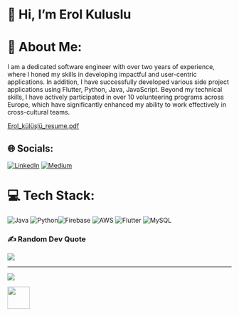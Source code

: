 
<p align="center"><h1><b>
  👋 Hi, I’m Erol Kuluslu
      </b></h1>

# 💫 About Me:
I am a dedicated software engineer with over two years of experience, where I honed my skills in developing impactful and user-centric applications. In addition, I have successfully developed various side project applications using Flutter, Python, Java, JavaScript. Beyond my technical skills, I have actively participated in over 10 volunteering programs across Europe, which have significantly enhanced my ability to work effectively in cross-cultural teams. 


  [Erol_külüşlü_resume.pdf](https://github.com/user-attachments/files/18423178/Erol_kuluslu_resume.pdf)





## 🌐 Socials:
[![LinkedIn](https://img.shields.io/badge/LinkedIn-%230077B5.svg?logo=linkedin&logoColor=white)](https://linkedin.com/in/erol-külüşlü-966ba9210) [![Medium]()](https://medium.com/@erolkuluslusoftware) 


# 💻 Tech Stack:
![Java](https://img.shields.io/badge/java-%23ED8B00.svg?style=for-the-badge&logo=java&logoColor=white) ![Python](https://img.shields.io/badge/python-3670A0?style=for-the-badge&logo=python&logoColor=ffdd54)![Firebase](https://img.shields.io/badge/firebase-%23039BE5.svg?style=for-the-badge&logo=firebase) ![AWS](https://img.shields.io/badge/AWS-%23FF9900.svg?style=for-the-badge&logo=amazon-aws&logoColor=white) ![Flutter](https://img.shields.io/badge/Flutter-%2302569B.svg?style=for-the-badge&logo=Flutter&logoColor=white) ![MySQL](https://img.shields.io/badge/mysql-%2300f.svg?style=for-the-badge&logo=mysql&logoColor=white)
### ✍️ Random Dev Quote
![](https://quotes-github-readme.vercel.app/api?type=horizontal&theme=radical)

---
[![](https://visitcount.itsvg.in/api?id=erolkuluslu&icon=0&color=0)](https://visitcount.itsvg.in)

<!-- Proudly created with GPRM ( https://gprm.itsvg.in ) -->


<!---
erolkuluslu/erolkuluslu is a ✨ special ✨ repository because its `README.md` (this file) appears on your GitHub profile.
You can click the Preview link ![png-clipart-curriculum-vitae-job-hunting-resume-employment-cv-text-rectangle](https://user-images.githubusercontent.com/92374052/228720475-8ec27a32-362e-403d-8285-33e5fe889f9a.png)
to take a look at your changes.
--->
[<img src="https://user-images.githubusercontent.com/92374052/228719659-7fea33c4-7c12-41a8-850b-6f0111d07f61.png" width="50" height="50">](mailto:erolkuluslusoftware@gmail.com) 






